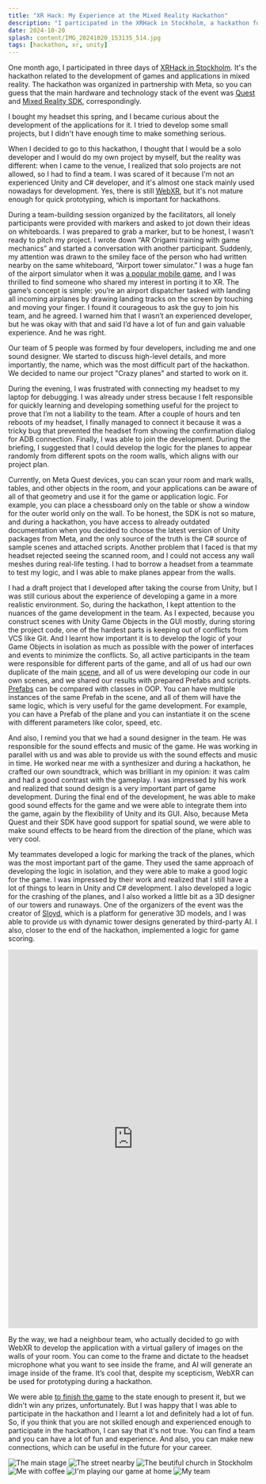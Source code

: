 ```yaml
---
title: "XR Hack: My Experience at the Mixed Reality Hackathon"
description: "I participated in the XRHack in Stockholm, a hackathon for developing games and applications in mixed reality. I joined a team to develop an airport tower simulator game for Meta Quest. Here's my experience and what I learned."
date: 2024-10-20
splash: content/IMG_20241020_153135_514.jpg
tags: [hackathon, xr, unity]
---
```


One month ago, I participated in three days of [XRHack in Stockholm](https://www.xrhack.com/stockholm). It's the hackathon related to the development of games and applications in mixed reality. The hackathon was organized in partnership with Meta, so you can guess that the main hardware and technology stack of the event was [Quest](https://en.wikipedia.org/wiki/Meta_Quest) and [Mixed Reality SDK](https://developers.meta.com/horizon/blog/building-mixed-reality-MR-meta-quest-3-connect-developers-presence-platform/), correspondingly.

I bought my headset this spring, and I became curious about the development of the applications for it. I tried to develop some small projects, but I didn't have enough time to make something serious.

When I decided to go to this hackathon, I thought that I would be a solo developer and I would do my own project by myself, but the reality was different: when I came to the venue, I realized that solo projects are not allowed, so I had to find a team. I was scared of it because I'm not an experienced Unity and C# developer, and it's almost one stack mainly used nowadays for development. Yes, there is still [WebXR](https://developer.mozilla.org/en-US/docs/Web/API/WebXR_Device_API), but it's not mature enough for quick prototyping, which is important for hackathons.

During a team-building session organized by the facilitators, all lonely participants were provided with markers and asked to jot down their ideas on whiteboards. I was prepared to grab a marker, but to be honest, I wasn’t ready to pitch my project. I wrote down “AR Origami training with game mechanics” and started a conversation with another participant. Suddenly, my attention was drawn to the smiley face of the person who had written nearby on the same whiteboard, “Airport tower simulator.” I was a huge fan of the airport simulator when it was [a popular mobile game](https://play.google.com/store/apps/details?id=dk.logisoft.aircontrolfull&hl=en), and I was thrilled to find someone who shared my interest in porting it to XR. The game’s concept is simple: you’re an airport dispatcher tasked with landing all incoming airplanes by drawing landing tracks on the screen by touching and moving your finger. I found it courageous to ask the guy to join his team, and he agreed. I warned him that I wasn’t an experienced developer, but he was okay with that and said I’d have a lot of fun and gain valuable experience. And he was right.

Our team of 5 people was formed by four developers, including me and one sound designer. We started to discuss high-level details, and more importantly, the name, which was the most difficult part of the hackathon. We decided to name our project "Crazy planes" and started to work on it.

During the evening, I was frustrated with connecting my headset to my laptop for debugging. I was already under stress because I felt responsible for quickly learning and developing something useful for the project to prove that I’m not a liability to the team. After a couple of hours and ten reboots of my headset, I finally managed to connect it because it was a tricky bug that prevented the headset from showing the confirmation dialog for ADB connection. Finally, I was able to join the development. During the briefing, I suggested that I could develop the logic for the planes to appear randomly from different spots on the room walls, which aligns with our project plan.

Currently, on Meta Quest devices, you can scan your room and mark walls, tables, and other objects in the room, and your applications can be aware of all of that geometry and use it for the game or application logic. For example, you can place a chessboard only on the table or show a window for the outer world only on the wall. To be honest, the SDK is not so mature, and during a hackathon, you have access to already outdated documentation when you decided to choose the latest version of Unity packages from Meta, and the only source of the truth is the C# source of sample scenes and attached scripts. Another problem that I faced is that my headset rejected seeing the scanned room, and I could not access any wall meshes during real-life testing. I had to borrow a headset from a teammate to test my logic, and I was able to make planes appear from the walls.

I had a draft project that I developed after taking the course from Unity, but I was still curious about the experience of developing a game in a more realistic environment. So, during the hackathon, I kept attention to the nuances of the game development in the team. As I expected, because you construct scenes with Unity Game Objects in the GUI mostly, during storing the project code, one of the hardest parts is keeping out of conflicts from VCS like Git. And I learnt how important it is to develop the logic of your Game Objects in isolation as much as possible with the power of interfaces and events to minimize the conflicts. So, all active participants in the team were responsible for different parts of the game, and all of us had our own duplicate of the main [scene](https://docs.unity3d.com/Manual/CreatingScenes.html), and all of us were developing our code in our own scenes, and we shared our results with prepared Prefabs and scripts. [Prefabs](https://docs.unity3d.com/Manual/Prefabs.html) can be compared with classes in OOP. You can have multiple instances of the same Prefab in the scene, and all of them will have the same logic, which is very useful for the game development. For example, you can have a Prefab of the plane and you can instantiate it on the scene with different parameters like color, speed, etc.

And also, I remind you that we had a sound designer in the team. He was responsible for the sound effects and music of the game. He was working in parallel with us and was able to provide us with the sound effects and music in time. He worked near me with a synthesizer and during a hackathon, he crafted our own soundtrack, which was brilliant in my opinion: it was calm and had a good contrast with the gameplay. I was impressed by his work and realized that sound design is a very important part of game development. During the final end of the development, he was able to make good sound effects for the game and we were able to integrate them into the game, again by the flexibility of Unity and its GUI. Also, because Meta Quest and their SDK have good support for spatial sound, we were able to make sound effects to be heard from the direction of the plane, which was very cool.

My teammates developed a logic for marking the track of the planes, which was the most important part of the game. They used the same approach of developing the logic in isolation, and they were able to make a good logic for the game. I was impressed by their work and realized that I still have a lot of things to learn in Unity and C# development. I also developed a logic for the crashing of the planes, and I also worked a little bit as a 3D designer of our towers and runaways. One of the organizers of the event was the creator of [Sloyd](https://www.sloyd.ai/), which is a platform for generative 3D models, and I was able to provide us with dynamic tower designs generated by third-party AI. I also, closer to the end of the hackathon, implemented a logic for game scoring.

<iframe width="429" height="764" src="https://www.youtube.com/embed/9cMk7cetimc" title="Crazy Planes – Flight Control but in Mixed Reality! #XRHack #hackathon #vr #extendedreality" frameborder="0" allow="accelerometer; autoplay; clipboard-write; encrypted-media; gyroscope; picture-in-picture; web-share" referrerpolicy="strict-origin-when-cross-origin" allowfullscreen style="width: 100%;"></iframe>

By the way, we had a neighbour team, who actually decided to go with WebXR to develop the application with a virtual gallery of images on the walls of your room. You can come to the frame and dictate to the headset microphone what you want to see inside the frame, and AI will generate an image inside of the frame. It’s cool that, despite my scepticism, WebXR can be used for prototyping during a hackathon.

We were able [to finish the game](https://devpost.com/software/crazy-planes) to the state enough to present it, but we didn't win any prizes, unfortunately. But I was happy that I was able to participate in the hackathon and I learnt a lot and definitely had a lot of fun. So, if you think that you are not skilled enough and experienced enough to participate in the hackathon, I can say that it's not true. You can find a team and you can have a lot of fun and experience. And also, you can make new connections, which can be useful in the future for your career.

<script src="https://unpkg.com/@appnest/masonry-layout/umd/masonry-layout.min.js"></script>
<masonry-layout gap="20">
<img src="{% imageUrl 'content/IMG_20241020_152842_235.jpg' %}" alt="The main stage" />
<img src="{% imageUrl 'content/IMG_20241020_152842_085.jpg' %}" alt="The street nearby" />
<img src="{% imageUrl 'content/IMG_20241020_152842_248.jpg' %}" alt="The beutiful church in Stockholm" />
<img src="{% imageUrl 'content/IMG_20241020_152842_421.jpg' %}" alt="Me with coffee" />
<img src="{% imageUrl 'content/IMG_20241020_152841_769.jpg' %}" alt="I'm playing our game at home" />
<img src="{% imageUrl 'content/IMG_20241020_153135_514.jpg' %}" alt="My team" />
</masonry-layout>
